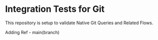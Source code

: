 # Integration Tests for Git

This repository is setup to validate Native Git Queries and Related Flows.

Adding Ref - main(branch)
